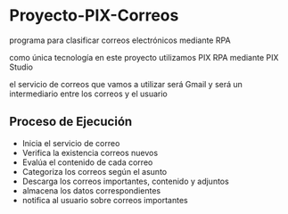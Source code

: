 # Proyecto-PIX-Correos

programa para clasificar correos electrónicos mediante RPA

como única tecnología en este proyecto utilizamos PIX RPA mediante PIX Studio

el servicio de correos que vamos a utilizar será Gmail y será un intermediario entre los correos y el usuario

## Proceso de Ejecución

- Inicia el servicio de correo
- Verifica la existencia correos nuevos
- Evalúa el contenido de cada correo
- Categoriza los correos según el asunto
- Descarga los correos importantes, contenido y adjuntos
- almacena los datos correspondientes
- notifica al usuario sobre correos importantes
